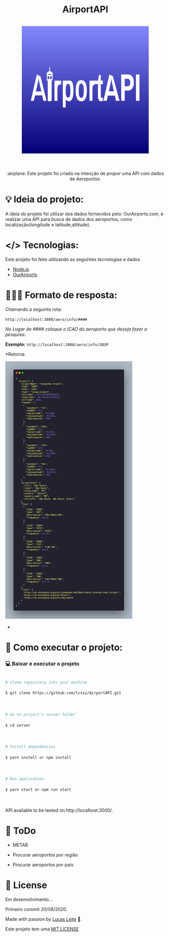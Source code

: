 <div  align="center">

<H1>AirportAPI</H1>
<br>

<img src="./readme/logo.png" width="400">
<br>
<br>
<br>
<br>
:airplane: Este projeto foi criado na intenção de propor uma API com dados de Aeroportos.
 

</div>

  

# :bulb: Ideia do projeto:
A ideia do projeto foi utilizar dos dados fornecidos pelo: OurAirports.com, e realizar uma API para busca de dados dos aeroportos, como localização(longitude e latitude,altitude).  

#  </> Tecnologias:

  

Este projeto foi feito utilizando as seguintes tecnologias e dados.


<ul>

<li><a  href="https://nodejs.org/en/docs/">NodeJs</a></li>
<li><a  href="https://ourairports.com/data/">OurAirports</a></li>
</ul>


# 👩🏼‍💻 Formato de resposta:

Chamando a seguinte rota:

`http://localhost:3000/aero/info/####`

*No Lugar do #### coloque o ICAO do aeroporto que deseja fazer a pesquisa.*

**Exemplo:**
`http://localhost:3000/aero/info/SBSP`

*Retorna

<img src="./readme/response.png" width="400">

*
# :construction_worker: Como executar o projeto:

  

### :computer: Baixar e executar o projeto

  

```bash

# Clone repository into your machine

$ git clone https://github.com/lcsxz/AirportAPI.git



# Go to project's server folder

$ cd server

  

# Install dependencies

$ yarn install or npm install

  

# Run application

$ yarn start or npm run start

  
```
  

API available to be tested on http://localhost:3000/.


# :memo: ToDo

  

- METAR

- Procurar aeroportos por região

- Procurar aeroportos por país


  

# :art: License

  

Em desenvolvimento...

Primeiro commit 20/08/2020.


Made with passion by [Lucas Leite](https://github.com/lucasrleite) 🚀.

Este projeto tem uma [MIT LICENSE](https://github.com/lucasrleite/AirportAPI/blob/master/LICENSE)
